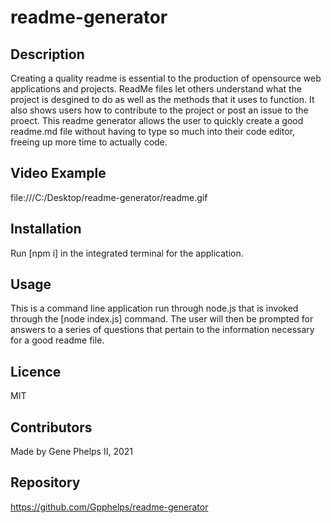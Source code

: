 # readme-generator

## Description
Creating a quality readme is essential to the production of opensource web applications and projects. ReadMe files let others understand what the project is desgined to do as well as the methods that it uses to function. It also shows users how to contribute to the project or post an issue to the proect. This readme generator allows the user to quickly create a good readme.md file without having to type so much into their code editor, freeing up more time to actually code.

## Video Example
file:///C:/Desktop/readme-generator/readme.gif

## Installation
Run [npm i] in the integrated terminal for the application.

## Usage
This is a command line application run through node.js that is invoked through the [node index.js] command. The user will then be prompted for answers to a series of questions that pertain to the information necessary for a good readme file.

## Licence 
MIT

## Contributors
Made by Gene Phelps II, 2021

## Repository 
https://github.com/Gpphelps/readme-generator